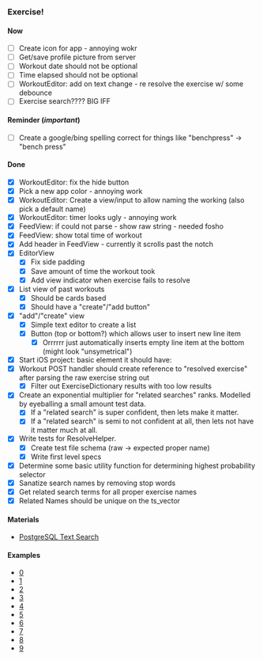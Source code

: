 ### Exercise!

####  Now

- [ ] Create icon for app - annoying wokr
- [ ] Get/save profile picture from server
- [ ] Workout date should not be optional
- [ ] Time elapsed should not be optional
- [ ] WorkoutEditor: add on text change - re resolve the exercise w/ some debounce
- [ ] Exercise search???? BIG IFF

#### Reminder (*important*)

- [ ] Create a google/bing spelling correct for things like "benchpress" -> "bench press"

#### Done

- [x] WorkoutEditor: fix the hide button
- [x] Pick a new app color - annoying work
- [x] WorkoutEditor: Create a view/input to allow naming the working (also pick a default name)
- [x] WorkoutEditor: timer looks ugly - annoying work
- [x] FeedView: if could not parse - show raw string - needed fosho
- [x] FeedView: show total time of workout
- [x] Add header in FeedView - currently it scrolls past the notch
- [x] EditorView
  - [x] Fix side padding
  - [x] Save amount of time the workout took
  - [x] Add view indicator when exercise fails to resolve
- [x] List view of past workouts
  - [x] Should be cards based
  - [x] Should have a "create"/"add button"
- [x] "add"/"create" view
  - [x] Simple text editor to create a list
  - [x] Button (top or bottom?) which allows user to insert new line item
    - [x] Orrrrrr just automatically inserts empty line item at the bottom (might look "unsymetrical")
- [x] Start iOS project: basic element it should have:
- [x] Workout POST handler should create reference to "resolved exercise" after parsing the raw exercise string out
  - [x] Filter out ExerciseDictionary results with too low results 
- [x] Create an exponential multiplier for "related searches" ranks. Modelled by eyeballing a small amount test data. 
  - [x] If a "related search" is super confident, then lets make it matter. 
  - [x] If a "related search" is semi to not confident at all, then lets not have it matter much at all.
- [x] Write tests for ResolveHelper. 
  - [x] Create test file schema (raw -> expected proper name)
  - [x] Write first level specs 
- [x] Determine some basic utility function for determining highest probability selector
- [x] Sanatize search names by removing stop words
- [x] Get related search terms for all proper exercise names 
- [x] Related Names should be unique on the ts_vector

#### Materials

* [PostgreSQL Text Search](http://shisaa.jp/postset/postgresql-full-text-search-part-3.html)

#### Examples

* [0](https://www.instagram.com/dailylifts365/)
* [1](https://www.instagram.com/p/BY7EIqvA1_C/)
* [2](https://www.instagram.com/p/B9ctyA0n4As/)
* [3](https://www.instagram.com/p/B9csO4Eh6Ez/)
* [4](https://www.instagram.com/p/B9clg8ulDe_/)
* [5](https://www.instagram.com/p/B9aIOuDj90c/)
* [6](https://www.instagram.com/p/B9c77IagavC/)
* [7](https://www.instagram.com/p/B9cz1s2jBsS/)
* [8](https://www.instagram.com/p/B9cgZZyFtSV/)
* [9](https://www.instagram.com/p/B9cdp77nLZr/)

